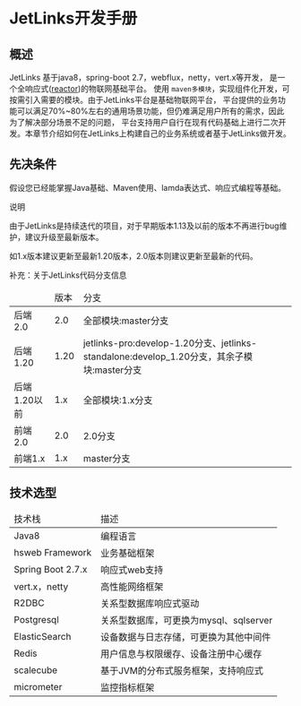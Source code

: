 # JetLinks开发手册
## 概述
JetLinks 基于java8，spring-boot 2.7，webflux，netty，vert.x等开发，
是一个全响应式(<a target='_blank' href='https://github.com/reactor'>reactor</a>)的物联网基础平台。
使用 `maven多模块`，实现组件化开发，可按需引入需要的模块。由于JetLinks平台是基础物联网平台，
平台提供的业务功能可以满足70%~80%左右的通用场景功能，但仍难满足用户所有的需求，因此为了解决部分场景不足的问题，
平台支持用户自行在现有代码基础上进行二次开发。本章节介绍如何在JetLinks上构建自己的业务系统或者基于JetLinks做开发。

## 先决条件

假设您已经能掌握Java基础、Maven使用、lamda表达式、响应式编程等基础。

<div class='explanation info'>
  <p class='explanation-title-warp'>
    <span class='iconfont icon-tishi explanation-icon'></span>
    <span class='explanation-title font-weight'>说明</span>
  </p>

  <p>由于JetLinks是持续迭代的项目，对于早期版本1.13及以前的版本不再进行bug维护，建议升级至最新版本。</p>
  <p>如1.x版本建议更新至最新1.20版本，2.0版本则建议更新至最新的代码。</p>
 <p class='explanation-title font-weight'>补充：关于JetLinks代码分支信息</p>
  <table>
    <thead>
    <td></td>
    <td>版本</td>
    <td>分支</td>
    </thead>
    <tr>
    <td>后端2.0</td>
    <td>2.0</td>
    <td>全部模块:master分支</td>
    </tr>
    <tr>
    <td>后端1.20</td>
    <td>1.20</td>
    <td>jetlinks-pro:develop-1.20分支、jetlinks-standalone:develop_1.20分支，其余子模块:master分支</td>
    </tr>
    <tr>
    <td>后端1.20以前</td>
    <td>1.x</td>
    <td>全部模块:1.x分支</td>
    </tr>
    <tr>
    <td>前端2.0</td>
    <td>2.0</td>
    <td>2.0分支</td>
    </tr>
   <tr>
    <td>前端1.x</td>
    <td>1.x</td>
    <td>master分支</td>
    </tr>
</table>
    
</div>



## 技术选型
<table class='table'>
        <thead>
            <tr>
              <td>技术栈</td>
              <td>描述</td>
            </tr>
        </thead>
        <tbody>
          <tr>
            <td>Java8</td>
            <td>编程语言</td>
          </tr>
          <tr>
            <td>hsweb Framework</td>
            <td>业务基础框架</td>
          </tr>
          <tr>
            <td>Spring Boot 2.7.x</td>
            <td>响应式web支持</td>
          </tr>
          <tr>
            <td>vert.x，netty</td>
            <td>高性能网络框架</td>
          </tr>
          <tr>
            <td>R2DBC</td>
            <td>关系型数据库响应式驱动</td>
          </tr>
          <tr>
            <td>Postgresql</td>
            <td>关系型数据库，可更换为mysql、sqlserver</td>
          </tr>
          <tr>
            <td>ElasticSearch</td>
            <td>设备数据与日志存储，可更换为其他中间件</td>
          </tr>
          <tr>
            <td>Redis</td>
            <td>用户信息与权限缓存、设备注册中心缓存</td>
          </tr>
          <tr>
            <td>scalecube</td>
            <td>基于JVM的分布式服务框架，支持响应式</td>
          </tr>
          <tr>
            <td>micrometer</td>
            <td>监控指标框架</td>
          </tr>
        </tbody>
      </table>

[//]: # (## 配置)

[//]: # ()
[//]: # (JetLinks基于`SpringBoot`, 配置方式与SpringBoot完全一致：`application.yml`)

[//]: # ()
[//]: # (主要配置项:)

[//]: # ()
[//]: # (```yaml)

[//]: # (    spring:)

[//]: # (      redis:  # redis配置 ,spring-data-redis)

[//]: # (        host: localhost )

[//]: # (        port: 6379)

[//]: # (      r2dbc:  # 数据库配置)

[//]: # (        url: r2dbc:postgresql://localhost:5432/jetlinks)

[//]: # (        username: postgres)

[//]: # (        password: jetlinks)

[//]: # (      elasticsearch: # elasticsearch 配置)

[//]: # (        uris: localhost:9200)

[//]: # (        socket-timeout: 10s)

[//]: # (        connection-timeout: 15s)

[//]: # (        webclient:)

[//]: # (          max-in-memory-size: 100MB)

[//]: # (    easyorm:)

[//]: # (      default-schema: public # 数据库默认的schema)

[//]: # (      dialect: postgres #数据库方言,支持h2,mysql,postgres,sqlserver)

[//]: # (    hsweb:)

[//]: # (      file:)

[//]: # (        upload: # 文件上传)

[//]: # (            static-file-path: ./static/upload   # 静态文件保存目录)

[//]: # (            static-location: http://localhost:8848/upload   #静态文件下载路径)

[//]: # (    system:)

[//]: # (      config:)

[//]: # (        scopes:)

[//]: # (          - id: front)

[//]: # (            name: 前端配置)

[//]: # (            public-access: true)

[//]: # (          - id: paths)

[//]: # (            name: 访问路径配置)

[//]: # (            public-access: true)

[//]: # (            properties:)

[//]: # (              - key: base-path)

[//]: # (                name: 接口根路径)

[//]: # (                default-value: http://localhost:9000/api)

[//]: # (              - key: sso-redirect)

[//]: # (                name: sso回调路径)

[//]: # (                default-value: http://localhost:9000)

[//]: # (              - key: sso-bind)

[//]: # (                name: sso用户绑定路径)

[//]: # (                default-value: http://localhost:9000/#/account/center/bind)

[//]: # (              - key: sso-token-set)

[//]: # (                name: sso登陆成功后Token设置路径)

[//]: # (                default-value: http://localhost:9000/api/token-set.html)

[//]: # (          - id: amap)

[//]: # (            name: 高德地图配置)

[//]: # (            public-access: false)

[//]: # (            properties:)

[//]: # (              - key: apiKey # 配置id)

[//]: # (                name: 高德地图ApiKey # 名称)

[//]: # (    network:)

[//]: # (      resources: # 可用网络资源配置)

[//]: # (        - 1883-1890)

[//]: # (        - 8800-8810)

[//]: # (        - 5060-5061)

[//]: # (```)